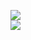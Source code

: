 [![](https://img.shields.io/badge/Made%20With-Github%20Spray-lightgrey.svg?style=for-the-badge&logo=github)](https://github.com/Annihil/github-spray#25326)  
[![](https://i.imgur.com/2DrTn0Z.gif)](https://github.com/Annihil/github-spray)